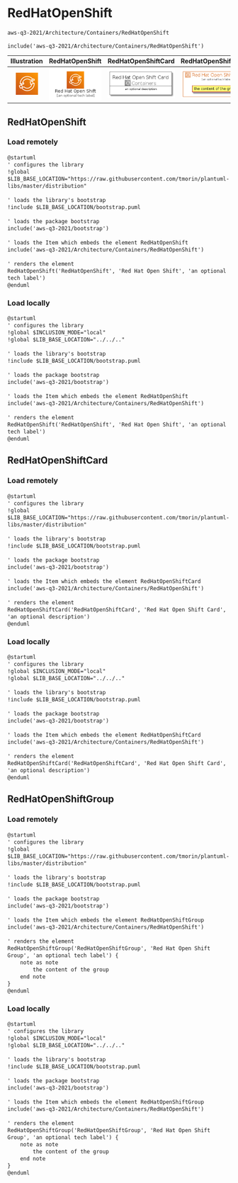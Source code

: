 # RedHatOpenShift


```text
aws-q3-2021/Architecture/Containers/RedHatOpenShift
```

```text
include('aws-q3-2021/Architecture/Containers/RedHatOpenShift')
```



| Illustration | RedHatOpenShift | RedHatOpenShiftCard | RedHatOpenShiftGroup |
| :---: | :---: | :---: | :---: |
| ![illustration for Illustration](../../../aws-q3-2021/Architecture/Containers/RedHatOpenShift.png) | ![illustration for RedHatOpenShift](../../../aws-q3-2021/Architecture/Containers/RedHatOpenShift.Local.png) | ![illustration for RedHatOpenShiftCard](../../../aws-q3-2021/Architecture/Containers/RedHatOpenShiftCard.Local.png) | ![illustration for RedHatOpenShiftGroup](../../../aws-q3-2021/Architecture/Containers/RedHatOpenShiftGroup.Local.png) |




## RedHatOpenShift

### Load remotely
```plantuml
@startuml
' configures the library
!global $LIB_BASE_LOCATION="https://raw.githubusercontent.com/tmorin/plantuml-libs/master/distribution"

' loads the library's bootstrap
!include $LIB_BASE_LOCATION/bootstrap.puml

' loads the package bootstrap
include('aws-q3-2021/bootstrap')

' loads the Item which embeds the element RedHatOpenShift
include('aws-q3-2021/Architecture/Containers/RedHatOpenShift')

' renders the element
RedHatOpenShift('RedHatOpenShift', 'Red Hat Open Shift', 'an optional tech label')
@enduml
```

### Load locally
```plantuml
@startuml
' configures the library
!global $INCLUSION_MODE="local"
!global $LIB_BASE_LOCATION="../../.."

' loads the library's bootstrap
!include $LIB_BASE_LOCATION/bootstrap.puml

' loads the package bootstrap
include('aws-q3-2021/bootstrap')

' loads the Item which embeds the element RedHatOpenShift
include('aws-q3-2021/Architecture/Containers/RedHatOpenShift')

' renders the element
RedHatOpenShift('RedHatOpenShift', 'Red Hat Open Shift', 'an optional tech label')
@enduml
```

## RedHatOpenShiftCard

### Load remotely
```plantuml
@startuml
' configures the library
!global $LIB_BASE_LOCATION="https://raw.githubusercontent.com/tmorin/plantuml-libs/master/distribution"

' loads the library's bootstrap
!include $LIB_BASE_LOCATION/bootstrap.puml

' loads the package bootstrap
include('aws-q3-2021/bootstrap')

' loads the Item which embeds the element RedHatOpenShiftCard
include('aws-q3-2021/Architecture/Containers/RedHatOpenShift')

' renders the element
RedHatOpenShiftCard('RedHatOpenShiftCard', 'Red Hat Open Shift Card', 'an optional description')
@enduml
```

### Load locally
```plantuml
@startuml
' configures the library
!global $INCLUSION_MODE="local"
!global $LIB_BASE_LOCATION="../../.."

' loads the library's bootstrap
!include $LIB_BASE_LOCATION/bootstrap.puml

' loads the package bootstrap
include('aws-q3-2021/bootstrap')

' loads the Item which embeds the element RedHatOpenShiftCard
include('aws-q3-2021/Architecture/Containers/RedHatOpenShift')

' renders the element
RedHatOpenShiftCard('RedHatOpenShiftCard', 'Red Hat Open Shift Card', 'an optional description')
@enduml
```

## RedHatOpenShiftGroup

### Load remotely
```plantuml
@startuml
' configures the library
!global $LIB_BASE_LOCATION="https://raw.githubusercontent.com/tmorin/plantuml-libs/master/distribution"

' loads the library's bootstrap
!include $LIB_BASE_LOCATION/bootstrap.puml

' loads the package bootstrap
include('aws-q3-2021/bootstrap')

' loads the Item which embeds the element RedHatOpenShiftGroup
include('aws-q3-2021/Architecture/Containers/RedHatOpenShift')

' renders the element
RedHatOpenShiftGroup('RedHatOpenShiftGroup', 'Red Hat Open Shift Group', 'an optional tech label') {
    note as note
        the content of the group
    end note
}
@enduml
```

### Load locally
```plantuml
@startuml
' configures the library
!global $INCLUSION_MODE="local"
!global $LIB_BASE_LOCATION="../../.."

' loads the library's bootstrap
!include $LIB_BASE_LOCATION/bootstrap.puml

' loads the package bootstrap
include('aws-q3-2021/bootstrap')

' loads the Item which embeds the element RedHatOpenShiftGroup
include('aws-q3-2021/Architecture/Containers/RedHatOpenShift')

' renders the element
RedHatOpenShiftGroup('RedHatOpenShiftGroup', 'Red Hat Open Shift Group', 'an optional tech label') {
    note as note
        the content of the group
    end note
}
@enduml
```

